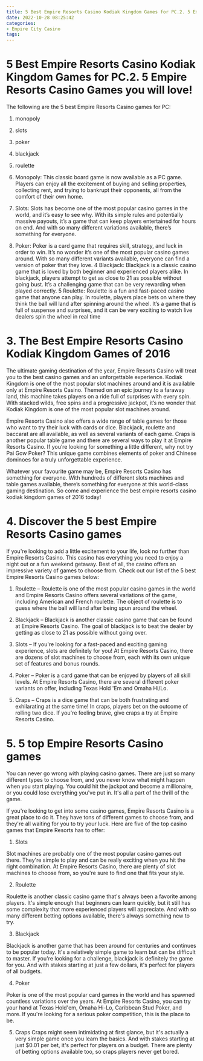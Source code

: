 ```yaml
---
title: 5 Best Empire Resorts Casino Kodiak Kingdom Games for PC.2. 5 Empire Resorts Casino Games you will love!
date: 2022-10-28 08:25:42
categories:
- Empire City Casino
tags:
---
```



#  5 Best Empire Resorts Casino Kodiak Kingdom Games for PC.2. 5 Empire Resorts Casino Games you will love!

The following are the 5 best Empire Resorts Casino games for PC:
1. monopoly
2. slots
3. poker
4. blackjack
5. roulette

1. Monopoly: This classic board game is now available as a PC game. Players can enjoy all the excitement of buying and selling properties, collecting rent, and trying to bankrupt their opponents, all from the comfort of their own home.
2. Slots: Slots has become one of the most popular casino games in the world, and it’s easy to see why. With its simple rules and potentially massive payouts, it’s a game that can keep players entertained for hours on end. And with so many different variations available, there’s something for everyone.
3. Poker: Poker is a card game that requires skill, strategy, and luck in order to win. It’s no wonder it’s one of the most popular casino games around. With so many different variants available, everyone can find a version of poker that they love.
4 Blackjack: Blackjack is a classic casino game that is loved by both beginner and experienced players alike. In blackjack, players attempt to get as close to 21 as possible without going bust. It’s a challenging game that can be very rewarding when played correctly.
5 Roulette: Roulette is a fun and fast-paced casino game that anyone can play. In roulette, players place bets on where they think the ball will land after spinning around the wheel. It’s a game that is full of suspense and surprises, and it can be very exciting to watch live dealers spin the wheel in real time

# 3. The Best Empire Resorts Casino Kodiak Kingdom Games of 2016

The ultimate gaming destination of the year, Empire Resorts Casino will treat you to the best casino games and an unforgettable experience. Kodiak Kingdom is one of the most popular slot machines around and it is available only at Empire Resorts Casino. Themed on an epic journey to a faraway land, this machine takes players on a ride full of surprises with every spin. With stacked wilds, free spins and a progressive jackpot, it’s no wonder that Kodiak Kingdom is one of the most popular slot machines around.

Empire Resorts Casino also offers a wide range of table games for those who want to try their luck with cards or dice. Blackjack, roulette and baccarat are all available, as well as several variants of each game. Craps is another popular table game and there are several ways to play it at Empire Resorts Casino. If you’re looking for something a little different, why not try Pai Gow Poker? This unique game combines elements of poker and Chinese dominoes for a truly unforgettable experience.

Whatever your favourite game may be, Empire Resorts Casino has something for everyone. With hundreds of different slots machines and table games available, there’s something for everyone at this world-class gaming destination. So come and experience the best empire resorts casino kodiak kingdom games of 2016 today!

# 4. Discover the 5 best Empire Resorts Casino games 

If you're looking to add a little excitement to your life, look no further than Empire Resorts Casino. This casino has everything you need to enjoy a night out or a fun weekend getaway. Best of all, the casino offers an impressive variety of games to choose from. Check out our list of the 5 best Empire Resorts Casino games below:

1) Roulette – Roulette is one of the most popular casino games in the world and Empire Resorts Casino offers several variations of the game, including American and French roulette. The object of roulette is to guess where the ball will land after being spun around the wheel.

2) Blackjack – Blackjack is another classic casino game that can be found at Empire Resorts Casino. The goal of blackjack is to beat the dealer by getting as close to 21 as possible without going over.

3) Slots – If you're looking for a fast-paced and exciting gaming experience, slots are definitely for you! At Empire Resorts Casino, there are dozens of slot machines to choose from, each with its own unique set of features and bonus rounds.

4) Poker – Poker is a card game that can be enjoyed by players of all skill levels. At Empire Resorts Casino, there are several different poker variants on offer, including Texas Hold 'Em and Omaha Hi/Lo.

5) Craps – Craps is a dice game that can be both frustrating and exhilarating at the same time! In craps, players bet on the outcome of rolling two dice. If you're feeling brave, give craps a try at Empire Resorts Casino.

# 5. 5 top Empire Resorts Casino games

You can never go wrong with playing casino games. There are just so many different types to choose from, and you never know what might happen when you start playing. You could hit the jackpot and become a millionaire, or you could lose everything you've put in. It's all a part of the thrill of the game.

If you're looking to get into some casino games, Empire Resorts Casino is a great place to do it. They have tons of different games to choose from, and they're all waiting for you to try your luck. Here are five of the top casino games that Empire Resorts has to offer:

1) Slots

Slot machines are probably one of the most popular casino games out there. They're simple to play and can be really exciting when you hit the right combination. At Empire Resorts Casino, there are plenty of slot machines to choose from, so you're sure to find one that fits your style.

2) Roulette

Roulette is another classic casino game that's always been a favorite among players. It's simple enough that beginners can learn quickly, but it still has some complexity that more experienced players will appreciate. And with so many different betting options available, there's always something new to try.

3) Blackjack

Blackjack is another game that has been around for centuries and continues to be popular today. It's a relatively simple game to learn but can be difficult to master. If you're looking for a challenge, blackjack is definitely the game for you. And with stakes starting at just a few dollars, it's perfect for players of all budgets.

4) Poker

Poker is one of the most popular card games in the world and has spawned countless variations over the years. At Empire Resorts Casino, you can try your hand at Texas Hold'em, Omaha Hi-Lo, Caribbean Stud Poker, and more. If you're looking for a serious poker competition, this is the place to be.

5) Craps Craps might seem intimidating at first glance, but it's actually a very simple game once you learn the basics. And with stakes starting at just $0.01 per bet, it's perfect for players on a budget. There are plenty of betting options available too, so craps players never get bored.